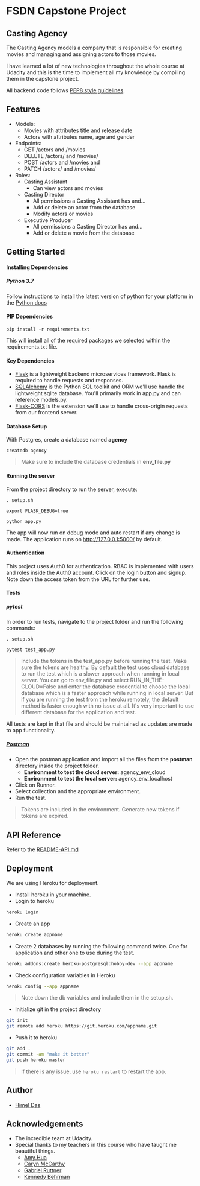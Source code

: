 # FSDN Capstone Project
## Casting Agency
The Casting Agency models a company that is responsible for creating movies and managing and assigning actors to those movies.

I have learned a lot of new technologies throughout the whole course at Udacity and this is the time to implement all my knowledge by compiling them in the capstone project.

All backend code follows [PEP8 style guidelines](https://www.python.org/dev/peps/pep-0008/ "PEP8 style guidelines").

## Features
* Models:
	* Movies with attributes title and release date
	* Actors with attributes name, age and gender
* Endpoints:
	* GET /actors and /movies
	* DELETE /actors/ and /movies/
	* POST /actors and /movies and
	* PATCH /actors/ and /movies/
*  Roles:
	* Casting Assistant
		* Can view actors and movies
	* Casting Director
		* All permissions a Casting Assistant has and…
		* Add or delete an actor from the database
		* Modify actors or movies
	* Executive Producer
		* All permissions a Casting Director has and…
		* Add or delete a movie from the database

## Getting Started
#### Installing Dependencies
##### Python 3.7
Follow instructions to install the latest version of python for your platform in the [Python docs](https://docs.python.org/3/)

#### PIP Dependencies

`pip install -r requirements.txt`

This will install all of the required packages we selected within the requirements.txt file.

#### Key Dependencies
* [Flask](http://flask.pocoo.org/ "Flask") is a lightweight backend microservices framework. Flask is required to handle requests and responses.
* [SQLAlchemy](https://www.sqlalchemy.org/ "SQLAlchemy") is the Python SQL toolkit and ORM we'll use handle the lightweight sqlite database. You'll primarily work in app.py and can reference models.py.
* [Flask-CORS](https://flask-cors.readthedocs.io/en/latest/ "Flask-CORS") is the extension we'll use to handle cross-origin requests from our frontend server.

#### Database Setup
With Postgres, create a database named **agency**

`createdb agency`

> Make sure to include the database credentials in **env_file.py**

#### Running the server
From the project directory to run the server, execute:

`. setup.sh`

`export FLASK_DEBUG=true`

`python app.py`

The app will now run on debug mode and auto restart if any change is made.
The application runs on http://127.0.0.1:5000/ by default.

#### Authentication
This project uses Auth0 for authentication.
RBAC is implemented with users and roles inside the Auth0 account.
Click on the login button and signup. Note down the access token from the URL for further use.

#### Tests
##### pytest
In order to run tests, navigate to the project folder and run the following commands:

`. setup.sh`

`pytest test_app.py`

> Include the tokens in the test_app.py before running the test. Make sure the tokens are healthy.
> By default the test uses cloud database to run the test which is a slower approach when running in local server. You can go to env_file.py and select RUN_IN_THE-CLOUD=False and enter the database credential to choose the local database which is a faster approach while running in local server. But if you are running the test from the heroku remotely, the default method is faster enough with no issue at all.
> It's very important to use different database for the application and test.

All tests are kept in that file and should be maintained as updates are made to app functionality.

##### [Postman](https://www.postman.com/)
* Open the postman application and import all the files from the **postman** directory inside the project folder.
	* **Environment to test the cloud server:** agency_env_cloud
	* **Environment to test the local server:** agency_env_localhost
* Click on Runner.
* Select collection and the appropriate environment.
* Run the test.

> Tokens are included in the environment. Generate new tokens if tokens are expired.

## API Reference
Refer to the [README-API.md](/README-API.md)

## Deployment
We are using Heroku for deployment.
* Install heroku in your machine.
* Login to heroku
```bash
heroku login
```
* Create an app
```bash
heroku create appname
```
* Create 2 databases by running the following command twice. One for application and other one to use during the test.
```bash
heroku addons:create heroku-postgresql:hobby-dev --app appname
```
* Check configuration variables in Heroku
```bash
heroku config --app appname
```
> Note down the db variables and include them in the setup.sh.

* Initialize git in the project directory
```bash
git init
git remote add heroku https://git.heroku.com/appname.git
```

* Push it to heroku
```bash
git add .
git commit -am "make it better"
git push heroku master
```

> If there is any issue, use `heroku restart` to restart the app.

## Author
* [Himel Das](https://www.linkedin.com/in/himeldas/ "Himel Das")

## Acknowledgements
* The incredible team at Udacity.
* Special thanks to my teachers in this course who have taught me beautiful things.
	* [Amy Hua](https://www.linkedin.com/in/huaamy/ "Amy Hua")
	* [Caryn McCarthy](https://www.linkedin.com/in/carynmccarthy/ "Caryn McCarthy")
	* [Gabriel Ruttner](https://www.linkedin.com/in/gruttner/ "Gabriel Ruttner")
	* [Kennedy Behrman](https://www.linkedin.com/in/kennedybehrman/ "Kennedy Behrman")

